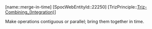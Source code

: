 ﻿---
type: TrizPrincipleSub
aliases:
- merge-in-time
license: CC BY-SA 4.0
copyright: https://github.com/SpocWeb
IsDeleted: false
IsReadOnly: false
Confidential: public
tags: 
- Triz/Principle/Sub
---
[name::merge-in-time]
[SpocWebEntityId::22250]
[TrizPrinciple::[Triz-Combining_(Integration)](tech/Triz/Principle/Triz-Combining_(Integration).md)]

Make operations contiguous or parallel; bring them together in time.
